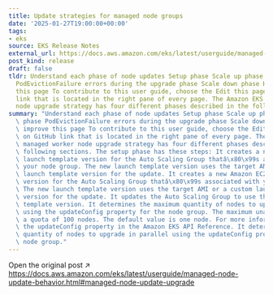 ```yaml
---
title: Update strategies for managed node groups
date: '2025-01-27T19:00:00+00:00'
tags:
- eks
source: EKS Release Notes
external_url: https://docs.aws.amazon.com/eks/latest/userguide/managed-node-update-behavior.html#managed-node-update-upgrade
post_kind: release
draft: false
tldr: Understand each phase of node updates Setup phase Scale up phase Upgrade phase
  PodEvictionFailure errors during the upgrade phase Scale down phase Help improve
  this page To contribute to this user guide, choose the Edit this page on GitHub
  link that is located in the right pane of every page. The Amazon EKS managed worker
  node upgrade strategy has four different phases described in the following sections.
summary: "Understand each phase of node updates Setup phase Scale up phase Upgrade\
  \ phase PodEvictionFailure errors during the upgrade phase Scale down phase Help\
  \ improve this page To contribute to this user guide, choose the Edit this page\
  \ on GitHub link that is located in the right pane of every page. The Amazon EKS\
  \ managed worker node upgrade strategy has four different phases described in the\
  \ following sections. The setup phase has these steps: It creates a new Amazon EC2\
  \ launch template version for the Auto Scaling Group thatâ\x80\x99s associated with\
  \ your node group. The new launch template version uses the target AMI or a custom\
  \ launch template version for the update. It creates a new Amazon EC2 launch template\
  \ version for the Auto Scaling Group thatâ\x80\x99s associated with your node group.\
  \ The new launch template version uses the target AMI or a custom launch template\
  \ version for the update. It updates the Auto Scaling Group to use the latest launch\
  \ template version. It determines the maximum quantity of nodes to upgrade in parallel\
  \ using the updateConfig property for the node group. The maximum unavailable has\
  \ a quota of 100 nodes. The default value is one node. For more information, see\
  \ the updateConfig property in the Amazon EKS API Reference. It determines the maximum\
  \ quantity of nodes to upgrade in parallel using the updateConfig property for the\
  \ node group."
---
```

Open the original post ↗ https://docs.aws.amazon.com/eks/latest/userguide/managed-node-update-behavior.html#managed-node-update-upgrade

